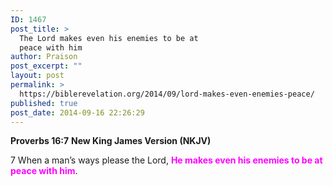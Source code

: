 ```yaml
---
ID: 1467
post_title: >
  The Lord makes even his enemies to be at
  peace with him
author: Praison
post_excerpt: ""
layout: post
permalink: >
  https://biblerevelation.org/2014/09/lord-makes-even-enemies-peace/
published: true
post_date: 2014-09-16 22:26:29
---
```

<strong>Proverbs 16:7</strong>
<strong> New King James Version (NKJV)</strong>

7 When a man’s ways please the Lord,
<strong><span style="color: #ff00ff;">He makes even his enemies to be at peace with him</span></strong>.